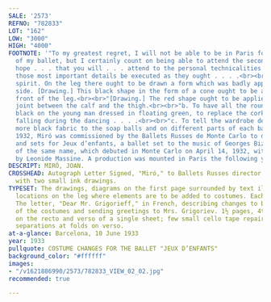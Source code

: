 ```yaml
---
SALE: '2573'
REFNO: "782833"
LOT: "162"
LOW: "3000"
HIGH: "4000"
FOOTNOTE: '"To my greatest regret, I will not be able to be in Paris for the opening
  of my ballet, but I certainly count on being able to attend the second.<br><br>"I
  hope . . . that you will . . . attend to the personal technicalities in order that
  those most important details be executed as they ought . . . .<br><br>"a. Masculine
  spirit. On the leg there ought to be drawn a form which was badly applied on the
  side. [Drawing.] This black shape in the form of a cone ought to be applied to the
  front of the leg.<br><br>"[Drawing.] The red shape ought to be applied behind the
  joint between the calf and the thigh.<br><br>"b. To have all the rounds marked in
  black on the young man dressed in floating green, to replace the corks which were
  falling during the dancing . . . .<br><br>"c. To tell the wardrobe designer to attach
  more black fabric to the soap balls and on different parts of each ball . . . ."<br><br>In
  1932, Miró was commissioned by the Ballets Russes de Monte Carlo to design costumes
  and sets for Jeux d’enfants, a ballet set to the music of Georges Bizet''s work
  of the same name, which debuted in Monte Carlo on April 14, 1932, with choreography
  by Leonide Massine. A production was mounted in Paris the following year.'
DESCRIPT: MIRÓ, JOAN.
CROSSHEAD: Autograph Letter Signed, "Miró," to Ballets Russes director Serge Grigoriev,
  with two small ink drawings.
TYPESET: The drawings, diagrams on the first page surrounded by text illustrating
  locations on the leg where elements are to be added to costumes. Each 1½x1 inches.
  The letter, "Dear Mr. Grigorieff," in French, describing changes to be made to some
  of the costumes and sending greetings to Mrs. Grigoriev. 1½ pages, 4to, written
  on the recto and verso of a single sheet; few small cello tape repairs to closed
  separations at folds on verso.
at-a-glance: Barcelona, 10 June 1933
year: 1933
pullquote: COSTUME CHANGES FOR THE BALLET "JEUX D’ENFANTS"
background_color: "#ffffff"
images:
- "/v1621886990/2573/782833_VIEW_02_02.jpg"
recommended: true

---
```


